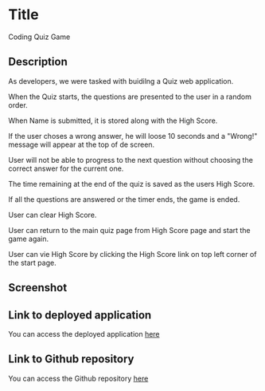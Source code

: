 # Title

Coding Quiz Game

## Description

As developers, we were tasked with buidilng a Quiz web application.

When the Quiz starts, the questions are presented to the user in a random order.

When Name is submitted, it is stored along with the High Score.

If the user choses a wrong answer, he will loose 10 seconds and a "Wrong!" message will appear at the top of de screen.

User will not be able to progress to the next question without choosing the correct answer for the current one.

The time remaining at the end of the quiz is saved as the users High Score.

If all the questions are answered or the timer ends, the game is ended.

User can clear High Score.

User can return to the main quiz page from High Score page and start the game again.

User can vie High Score by clicking the High Score link on top left corner of the start page.

## Screenshot

## Link to deployed application

You can access the deployed application [here](https://ttudorandrei.github.io/code_quiz/)

## Link to Github repository

You can access the Github repository [here](https://github.com/ttudorandrei/code_quiz)
